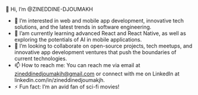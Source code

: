 
👋 Hi, I’m @ZINEDDINE-DJOUMAKH

- 👀 I’m interested in web and mobile app development, innovative tech solutions, and the latest trends in software engineering.
- 🌱 I’am currently learning advanced React and React Native, as well as exploring the potentials of AI in mobile applications.
- 💞️ I’m looking to collaborate on open-source projects, tech meetups, and innovative app development ventures that push the boundaries of current technologies.
- 📫 How to reach me: You can reach me via email at zineddinedjoumakjh@gmail.com or connect with me on LinkedIn at linkedin.com/in/zineddinedjoumakjh.
- ⚡ Fun fact: I’m an avid fan of sci-fi movies!

<!---
ZINEDDINE-DJOUMAKJH/ZINEDDINE-DJOUMAKJH is a ✨ special ✨ repository because its `README.md` (this file) appears on your GitHub profile.
You can click the Preview link to take a look at your changes.
--->
